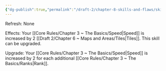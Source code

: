 ```yaml
---
{"dg-publish":true,"permalink":"/draft-2/chapter-8-skills-and-flaws/skill-list/agility/rank-1/speed-boost/"}
---
```


Refresh: None

Effects:
Your [[Core Rules/Chapter 3 ~ The Basics/Speed\|Speed]] is increased by 2 [[Draft 2/Chapter 6 ~ Maps and Areas/Tiles\|Tiles]].
This skill can be upgraded.

Upgrade:
Your [[Core Rules/Chapter 3 ~ The Basics/Speed\|Speed]] is increased by 2 for each additional [[Core Rules/Chapter 3 ~ The Basics/Ranks\|Rank]].